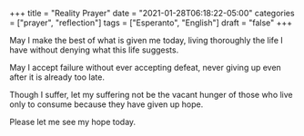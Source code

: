 +++
title = "Reality Prayer"
date = "2021-01-28T06:18:22-05:00"
categories = ["prayer", "reflection"]
tags = ["Esperanto", "English"]
draft = "false"
+++

May I make the best of what is given me today, living thoroughly the life I have without denying what this life suggests.

May I accept failure without ever accepting defeat, never giving up even after it is already too late.

Though I suffer, let my suffering not be the vacant hunger of those who live only to consume because they have given up hope.

Please let me see my hope today.